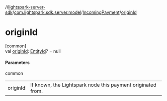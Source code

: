 //[lightspark-server-sdk](../../../index.md)/[com.lightspark.sdk.server.model](../index.md)/[IncomingPayment](index.md)/[originId](origin-id.md)

# originId

[common]\
val [originId](origin-id.md): [EntityId](../-entity-id/index.md)? = null

#### Parameters

common

| | |
|---|---|
| originId | If known, the Lightspark node this payment originated from. |
